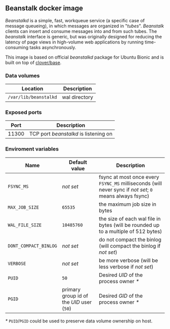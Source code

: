## Beanstalk docker image

_Beanstalkd_ is a simple, fast, workqueue service (a specific case of message queueing), in which messages are organized in "_tubes_".
_Beanstalk_ clients can insert and consume messages into and from such tubes.
The _beanstalk_ interface is generic, but was originally designed for reducing the latency of page views in high-volume web applications by running time-consuming tasks asynchronously.

This image is based on official _beanstalkd_ package for Ubuntu Bionic and is built on top of [clover/base](https://hub.docker.com/r/clover/base/).

### Data volumes
| Location | Description |
|---|---|
| `/var/lib/beanstalkd` | wal directory |

### Exposed ports
| Port | Description |
|---|---|
| 11300 | TCP port _beanstalkd_ is listening on |

### Enviroment variables
| Name | Default value | Description |
|---|---|---|
| `FSYNC_MS` | _not set_ | fsync at most once every `FSYNC_MS` milliseconds (will never sync if _not set_; `0` means always fsync) |
| `MAX_JOB_SIZE` | `65535` | the maximum job size in bytes |
| `WAL_FILE_SIZE` | `10485760` | the size of each wal file in bytes  (will be rounded up to a multiple of 512 bytes) |
| `DONT_COMPACT_BINLOG` | _not set_ | do not compact the binlog (will compact the binlog if _not set_) |
| `VERBOSE` | _not set_ | be more verbose (will be less verbose if _not set_) |
| `PUID` | `50` | Desired _UID_ of the process owner _*_ |
| `PGID` | primary group id of the _UID_ user (`50`) | Desired _GID_ of the process owner _*_ |

_*_ `PUID`/`PGID` could be used to preserve data volume ownership on host.
